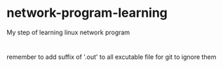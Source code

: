 # network-program-learning
My step of learning linux network program


#
remember to add suffix of '.out' to all excutable file for git to ignore them
